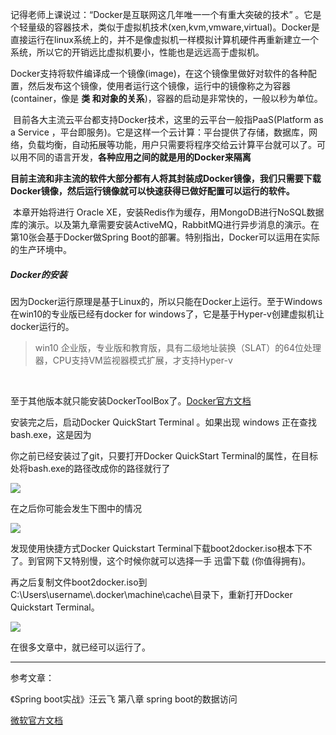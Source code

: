 记得老师上课说过：“Docker是互联网这几年唯一一个有重大突破的技术” 。它是个轻量级的容器技术，类似于虚拟机技术(xen,kvm,vmware,virtual)。Docker是直接运行在linux系统上的，并不是像虚拟机一样模拟计算机硬件再重新建立一个系统，所以它的开销远比虚拟机要小，性能也是远远高于虚拟机。

​	Docker支持将软件编译成一个镜像(image)，在这个镜像里做好对软件的各种配置，然后发布这个镜像，使用者运行这个镜像，运行中的镜像称之为容器(container，像是 **类 和对象的关系**)，容器的启动是非常快的，一般以秒为单位。

​	目前各大主流云平台都支持Docker技术，这里的云平台一般指PaaS(Platform as a Service ，平台即服务)。它是这样一个云计算：平台提供了存储，数据库，网络，负载均衡，自动拓展等功能，用户只需要将程序交给云计算平台就可以了。可以用不同的语言开发，**各种应用之间的就是用的Docker来隔离**

​	**目前主流和非主流的软件大部分都有人将其封装成Docker镜像，我们只需要下载Docker镜像，然后运行镜像就可以快速获得已做好配置可以运行的软件。**

​	本章开始将进行  Oracle XE，安装Redis作为缓存，用MongoDB进行NoSQL数据库的演示。以及第九章需要安装ActiveMQ，RabbitMQ进行异步消息的演示。在第10张会基于Docker做Spring Boot的部署。特别指出，Docker可以运用在实际的生产环境中。



#####  Docker的安装

​	因为Docker运行原理是基于Linux的，所以只能在Docker上运行。至于Windows在win10的专业版已经有docker for windows了，它是基于Hyper-v创建虚拟机让docker运行的。

> win10 企业版，专业版和教育版，具有二级地址装换（SLAT）的64位处理器，CPU支持VM监视器模式扩展，才支持Hyper-v

​	

至于其他版本就只能安装DockerToolBox了。[Docker官方文档](https://docs.docker.com/toolbox/toolbox_install_windows/#what-you-get-and-how-it-works)

安装完之后，启动Docker QuickStart Terminal 。如果出现 windows 正在查找bash.exe，这是因为

你之前已经安装过了git，只要打开Docker QuickStart Terminal的属性，在目标处将bash.exe的路径改成你的路径就行了

<img src="https://github.com/krystalics/mypostpicture/blob/master/43.png?raw=true">

在之后你可能会发生下图中的情况

<img src="https://github.com/krystalics/mypostpicture/blob/master/44.png?raw=true">

发现使用快捷方式Docker Quickstart Terminal下载boot2docker.iso根本下不了。到官网下又特别慢，这个时候你就可以选择一手 迅雷下载 (你值得拥有)。

再之后复制文件boot2docker.iso到C:\Users\username\\.docker\machine\cache\目录下，重新打开Docker Quickstart Terminal。

<img src="https://github.com/krystalics/mypostpicture/blob/master/45.png?raw=true">

在很多文章中，就已经可以运行了。

---

参考文章：

《Spring boot实战》汪云飞 第八章 spring boot的数据访问

[微软官方文档](https://docs.microsoft.com/zh-cn/virtualization/hyper-v-on-windows/quick-start/enable-hyper-v)

